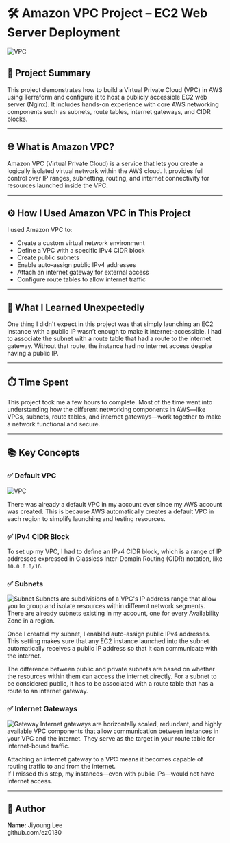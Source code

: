 # 🛠️ Amazon VPC Project – EC2 Web Server Deployment

![VPC](images/1.png)


## 📘 Project Summary

This project demonstrates how to build a Virtual Private Cloud (VPC) in AWS using Terraform and configure it to host a publicly accessible EC2 web server (Nginx). It includes hands-on experience with core AWS networking components such as subnets, route tables, internet gateways, and CIDR blocks.

---

## 🌐 What is Amazon VPC?

Amazon VPC (Virtual Private Cloud) is a service that lets you create a logically isolated virtual network within the AWS cloud. It provides full control over IP ranges, subnetting, routing, and internet connectivity for resources launched inside the VPC.

---

## ⚙️ How I Used Amazon VPC in This Project

I used Amazon VPC to:

- Create a custom virtual network environment
- Define a VPC with a specific IPv4 CIDR block
- Create public subnets
- Enable auto-assign public IPv4 addresses
- Attach an internet gateway for external access
- Configure route tables to allow internet traffic

---

## 🧠 What I Learned Unexpectedly

One thing I didn't expect in this project was that simply launching an EC2 instance with a public IP wasn’t enough to make it internet-accessible. I had to associate the subnet with a route table that had a route to the internet gateway. Without that route, the instance had no internet access despite having a public IP.

---

## ⏱️ Time Spent

This project took me a few hours to complete. Most of the time went into understanding how the different networking components in AWS—like VPCs, subnets, route tables, and internet gateways—work together to make a network functional and secure.

---

## 📚 Key Concepts

### ✅ Default VPC
![VPC](images/1.png)

There was already a default VPC in my account ever since my AWS account was created. This is because AWS automatically creates a default VPC in each region to simplify launching and testing resources.

### ✅ IPv4 CIDR Block

To set up my VPC, I had to define an IPv4 CIDR block, which is a range of IP addresses expressed in Classless Inter-Domain Routing (CIDR) notation, like `10.0.0.0/16`.

### ✅ Subnets

![Subnet](images/2.png)
Subnets are subdivisions of a VPC's IP address range that allow you to group and isolate resources within different network segments.  
There are already subnets existing in my account, one for every Availability Zone in a region.

Once I created my subnet, I enabled auto-assign public IPv4 addresses. This setting makes sure that any EC2 instance launched into the subnet automatically receives a public IP address so that it can communicate with the internet.

The difference between public and private subnets are based on whether the resources within them can access the internet directly. For a subnet to be considered public, it has to be associated with a route table that has a route to an internet gateway.

### ✅ Internet Gateways

![Gateway](images/3.png)
Internet gateways are horizontally scaled, redundant, and highly available VPC components that allow communication between instances in your VPC and the internet. They serve as the target in your route table for internet-bound traffic.

Attaching an internet gateway to a VPC means it becomes capable of routing traffic to and from the internet.  
If I missed this step, my instances—even with public IPs—would not have internet access.

---

## 👤 Author

**Name:** Jiyoung Lee  
github.com/ez0130
